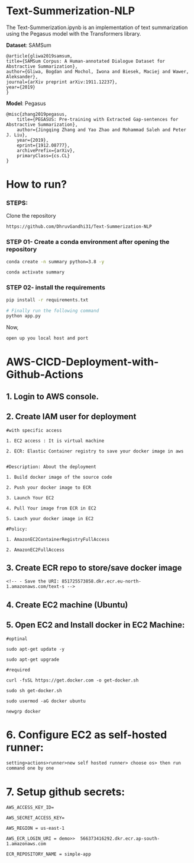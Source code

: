 <!-- # Text-Summerization-NLP

## Workflow

1. update config.yaml
2. update params.yaml
3. update enitty
4. update the configuration manager in src config
5. update the components
6. update the pipeline
7. update the main.py
8. update the app.py -->

# Text-Summerization-NLP

The Text-Summerization.ipynb is an implementation of text summarization using the Pegasus model with the Transformers library.

**Dataset**: SAMSum 

    @article{gliwa2019samsum,
    title={SAMSum Corpus: A Human-annotated Dialogue Dataset for Abstractive Summarization},
    author={Gliwa, Bogdan and Mochol, Iwona and Biesek, Maciej and Wawer, Aleksander},
    journal={arXiv preprint arXiv:1911.12237},
    year={2019}
    }

**Model**: Pegasus

    @misc{zhang2019pegasus,
        title={PEGASUS: Pre-training with Extracted Gap-sentences for Abstractive Summarization},
        author={Jingqing Zhang and Yao Zhao and Mohammad Saleh and Peter J. Liu},
        year={2019},
        eprint={1912.08777},
        archivePrefix={arXiv},
        primaryClass={cs.CL}
    }

# How to run?
### STEPS:

Clone the repository

```bash
https://github.com/DhruvGandhi31/Text-Summerization-NLP
```
### STEP 01- Create a conda environment after opening the repository

```bash
conda create -n summary python=3.8 -y
```

```bash
conda activate summary
```


### STEP 02- install the requirements
```bash
pip install -r requirements.txt
```


```bash
# Finally run the following command
python app.py
```

Now,
```bash
open up you local host and port
```

# AWS-CICD-Deployment-with-Github-Actions

## 1. Login to AWS console.

## 2. Create IAM user for deployment

	#with specific access

	1. EC2 access : It is virtual machine

	2. ECR: Elastic Container registry to save your docker image in aws


	#Description: About the deployment

	1. Build docker image of the source code

	2. Push your docker image to ECR

	3. Launch Your EC2 

	4. Pull Your image from ECR in EC2

	5. Lauch your docker image in EC2

	#Policy:

	1. AmazonEC2ContainerRegistryFullAccess

	2. AmazonEC2FullAccess

	
## 3. Create ECR repo to store/save docker image
    <!-- - Save the URI: 851725573858.dkr.ecr.eu-north-1.amazonaws.com/text-s -->

	
## 4. Create EC2 machine (Ubuntu) 

## 5. Open EC2 and Install docker in EC2 Machine:
	
	
	#optinal

	sudo apt-get update -y

	sudo apt-get upgrade
	
	#required

	curl -fsSL https://get.docker.com -o get-docker.sh

	sudo sh get-docker.sh

	sudo usermod -aG docker ubuntu

	newgrp docker
	
# 6. Configure EC2 as self-hosted runner:
    setting>actions>runner>new self hosted runner> choose os> then run command one by one


# 7. Setup github secrets:

    AWS_ACCESS_KEY_ID=

    AWS_SECRET_ACCESS_KEY=

    AWS_REGION = us-east-1

    AWS_ECR_LOGIN_URI = demo>>  566373416292.dkr.ecr.ap-south-1.amazonaws.com

    ECR_REPOSITORY_NAME = simple-app

<!-- ## Implementation:


1. Loading Data and Preprocessing: The code downloads a dataset from GitHub and preprocesses it for training the model.

2. Model Setup: It loads the pre-trained Pegasus model and tokenizer from the Hugging Face model hub. 

3. Training: It defines training arguments and trains the Pegasus model on the preprocessed dataset using the Trainer class from the Transformers library.

4. Evaluation: After training, it evaluates the trained model's performance on a test dataset using the ROUGE metric, which measures the quality of summaries generated by comparing them with reference summaries.

5. Saving Model and Tokenizer: Once training and evaluation are complete, the code saves the trained model and tokenizer for future use.

6. Prediction: Finally, it uses the trained model to generate summaries for sample dialogues from the test dataset and compares them with the reference summaries. -->

<!-- ## Future work
The goal is to deploy this model on AWS using Amazon EC2. Containerize the application using Docker.  Set up an API endpoint using AWS API Gateway to provide a standardized interface for interacting with the model. Develop a UI to interact with summarization model.    -->

<!-- ## References

<a id="1">[1]</a> 
SAMSum Corpus: A Human-annotated Dialogue Dataset for Abstractive Summarization
Gliwa, Bogdan and Mochol, Iwona and Biesek, Maciej and Wawer, Aleksander
arXiv preprint arXiv:1911.12237 -->
